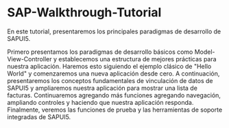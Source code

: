 # SAP-Walkthrough-Tutorial

En este tutorial, presentaremos los principales paradigmas de desarrollo de SAPUI5.

Primero presentamos los paradigmas de desarrollo básicos como Model-View-Controller y establecemos una estructura de mejores prácticas para nuestra aplicación. Haremos esto siguiendo el ejemplo clásico de "Hello World" y comenzaremos una nueva aplicación desde cero. A continuación, presentaremos los conceptos fundamentales de vinculación de datos de SAPUI5 y ampliaremos nuestra aplicación para mostrar una lista de facturas. Continuaremos agregando más funciones agregando navegación, ampliando controles y haciendo que nuestra aplicación responda. Finalmente, veremos las funciones de prueba y las herramientas de soporte integradas de SAPUI5.
